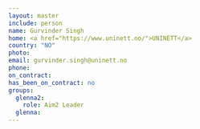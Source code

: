 ```yaml
---
layout: master
include: person
name: Gurvinder Singh
home: <a href="https://www.uninett.no/">UNINETT</a>
country: "NO"
photo:
email: gurvinder.singh@uninett.no
phone:
on_contract:
has_been_on_contract: no
groups:
  glenna2:
    role: Aim2 Leader
  glenna:
---
```

